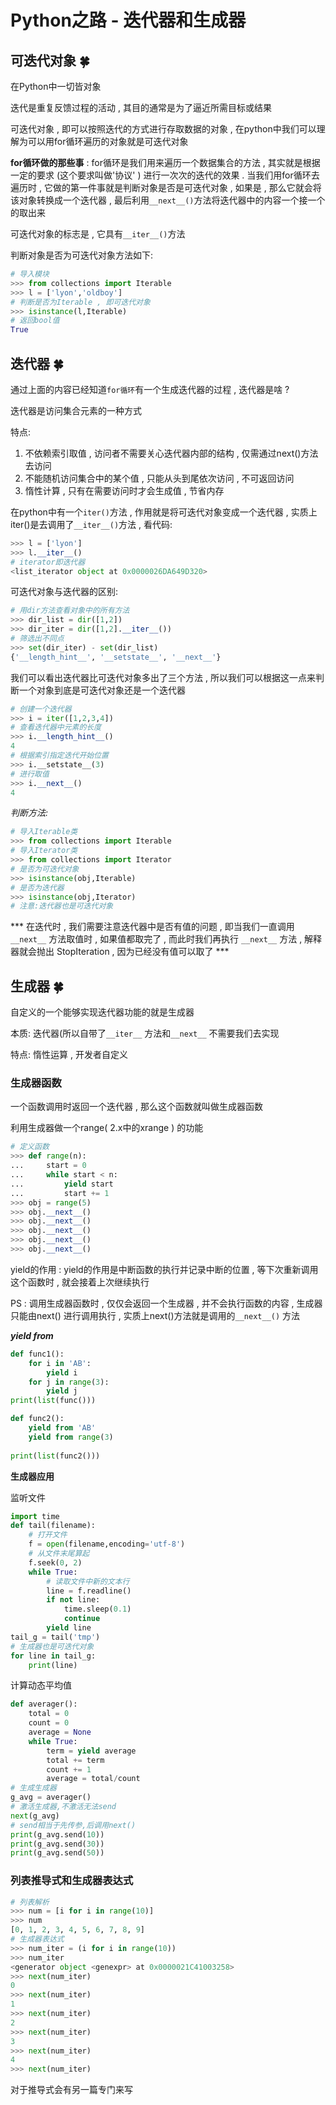 # Python之路 - 迭代器和生成器
## 可迭代对象  🍀

在Python中一切皆对象

迭代是重复反馈过程的活动 , 其目的通常是为了逼近所需目标或结果 

可迭代对象 , 即可以按照迭代的方式进行存取数据的对象 , 在python中我们可以理解为可以用for循环遍历的对象就是可迭代对象

__for循环做的那些事__ :  for循环是我们用来遍历一个数据集合的方法 , 其实就是根据一定的要求 (这个要求叫做'协议' ) 进行一次次的迭代的效果 . 当我们用for循环去遍历时 , 它做的第一件事就是判断对象是否是可迭代对象 , 如果是 , 那么它就会将该对象转换成一个迭代器 , 最后利用` __next__() `方法将迭代器中的内容一个接一个的取出来

可迭代对象的标志是 , 它具有` __iter__() `方法

判断对象是否为可迭代对象方法如下:

```python
# 导入模块
>>> from collections import Iterable
>>> l = ['lyon','oldboy']
# 判断是否为Iterable , 即可迭代对象
>>> isinstance(l,Iterable)
# 返回bool值
True
```

## 迭代器  🍀

通过上面的内容已经知道` for循环 `有一个生成迭代器的过程 , 迭代器是啥 ?

迭代器是访问集合元素的一种方式

特点:

1. 不依赖索引取值 , 访问者不需要关心迭代器内部的结构 , 仅需通过next()方法去访问
2. 不能随机访问集合中的某个值 , 只能从头到尾依次访问 , 不可返回访问
3. 惰性计算 , 只有在需要访问时才会生成值 , 节省内存

在python中有一个`iter()`方法 , 作用就是将可迭代对象变成一个迭代器 , 实质上iter()是去调用了` __iter__() `方法 ,  看代码:

```python
>>> l = ['lyon']
>>> l.__iter__()
# iterator即迭代器
<list_iterator object at 0x0000026DA649D320>
```

可迭代对象与迭代器的区别:

```python
# 用dir方法查看对象中的所有方法
>>> dir_list = dir([1,2])
>>> dir_iter = dir([1,2].__iter__())
# 筛选出不同点
>>> set(dir_iter) - set(dir_list)
{'__length_hint__', '__setstate__', '__next__'}
```

我们可以看出迭代器比可迭代对象多出了三个方法 , 所以我们可以根据这一点来判断一个对象到底是可迭代对象还是一个迭代器

```python
# 创建一个迭代器
>>> i = iter([1,2,3,4])
# 查看迭代器中元素的长度
>>> i.__length_hint__()
4
# 根据索引指定迭代开始位置
>>> i.__setstate__(3)
# 进行取值
>>> i.__next__()
4
```

*判断方法:* 

```python
# 导入Iterable类
>>> from collections import Iterable
# 导入Iterator类
>>> from collections import Iterator
# 是否为可迭代对象
>>> isinstance(obj,Iterable)
# 是否为迭代器
>>> isinstance(obj,Iterator)
# 注意:迭代器也是可迭代对象
```

*** 在迭代时 ,  我们需要注意迭代器中是否有值的问题 ,  即当我们一直调用` __next__ ` 方法取值时 , 如果值都取完了 , 而此时我们再执行 ` __next__ ` 方法 , 解释器就会抛出 StopIteration , 因为已经没有值可以取了 ***

## 生成器  🍀

自定义的一个能够实现迭代器功能的就是生成器

本质: 迭代器(所以自带了` __iter__ ` 方法和` __next__ ` 不需要我们去实现

特点: 惰性运算 , 开发者自定义

### 生成器函数

一个函数调用时返回一个迭代器 , 那么这个函数就叫做生成器函数

利用生成器做一个range( 2.x中的xrange ) 的功能

```python
# 定义函数
>>> def range(n):
...		start = 0
... 	while start < n:
... 		yield start
...			start += 1
>>> obj = range(5)
>>> obj.__next__()
>>> obj.__next__()
>>> obj.__next__()
>>> obj.__next__()
>>> obj.__next__()
```

yield的作用 :  yield的作用是中断函数的执行并记录中断的位置 , 等下次重新调用这个函数时 , 就会接着上次继续执行

PS : 调用生成器函数时 , 仅仅会返回一个生成器 , 并不会执行函数的内容 , 生成器只能由next() 进行调用执行 , 实质上next()方法就是调用的` __next__() `  方法

***yield from***

```python
def func1():
    for i in 'AB':
        yield i
    for j in range(3):
        yield j
print(list(func()))

def func2():
    yield from 'AB'
    yield from range(3)
    
print(list(func2()))
```

**生成器应用**

监听文件

```python
import time
def tail(filename):
    # 打开文件
    f = open(filename,encoding='utf-8')
    # 从文件末尾算起
    f.seek(0, 2) 
    while True:
        # 读取文件中新的文本行
        line = f.readline()  
        if not line:
            time.sleep(0.1)
            continue
        yield line
tail_g = tail('tmp')
# 生成器也是可迭代对象
for line in tail_g:
    print(line)
```

计算动态平均值

```python
def averager():
	total = 0
    count = 0
    average = None
    while True:
        term = yield average
        total += term
        count += 1
        average = total/count
# 生成生成器
g_avg = averager()
# 激活生成器,不激活无法send
next(g_avg)
# send相当于先传参,后调用next()
print(g_avg.send(10))
print(g_avg.send(30))
print(g_avg.send(50))
```

### 列表推导式和生成器表达式

```python
# 列表解析
>>> num = [i for i in range(10)]
>>> num
[0, 1, 2, 3, 4, 5, 6, 7, 8, 9]
# 生成器表达式
>>> num_iter = (i for i in range(10))
>>> num_iter
<generator object <genexpr> at 0x0000021C41003258>
>>> next(num_iter)
0
>>> next(num_iter)
1
>>> next(num_iter)
2
>>> next(num_iter)
3
>>> next(num_iter)
4
>>> next(num_iter)
```

对于推导式会有另一篇专门来写